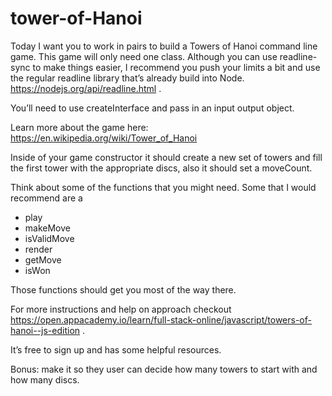 # tower-of-Hanoi

Today I want you to work in pairs to build a Towers of Hanoi command line game.
This game will only need one class. Although you can use readline-sync to make things easier, I recommend you push your limits a bit and use the regular readline library that’s already build into Node. https://nodejs.org/api/readline.html .

You’ll need to use createInterface and pass in an input output object.

Learn more about the game here: https://en.wikipedia.org/wiki/Tower_of_Hanoi

Inside of your game constructor it should create a new set of towers and fill the first tower with the appropriate discs, also it should set a moveCount.

Think about some of the functions that you might need. Some that I would recommend are a 
* play
* makeMove
* isValidMove
* render
* getMove
* isWon
 

Those functions should get you most of the way there.

For more instructions and help on approach checkout https://open.appacademy.io/learn/full-stack-online/javascript/towers-of-hanoi--js-edition .

It’s free to sign up and has some helpful resources.

Bonus: make it so they user can decide how many towers to start with and how many discs.
